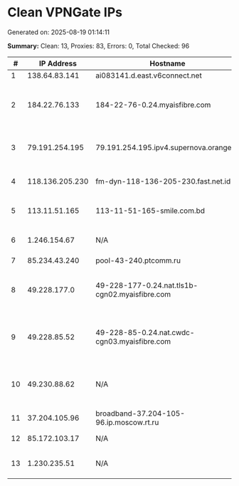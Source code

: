 # Clean VPNGate IPs
Generated on: 2025-08-19 01:14:11

**Summary:** Clean: 13, Proxies: 83, Errors: 0, Total Checked: 96

| # | IP Address | Hostname | Type | Country | Provider |
|---|------------|----------|------|---------|----------|
| 1 | 138.64.83.141 | ai083141.d.east.v6connect.net | Business | JP | Asahi Net |
| 2 | 184.22.76.133 | 184-22-76-0.24.myaisfibre.com | Residential | TH | ADVANCED WIRELESS NETWORK COMPANY LIMITED |
| 3 | 79.191.254.195 | 79.191.254.195.ipv4.supernova.orange.pl | Residential | PL | Orange Polska Spolka Akcyjna |
| 4 | 118.136.205.230 | fm-dyn-118-136-205-230.fast.net.id | Business | ID | Linknet-Fastnet ASN |
| 5 | 113.11.51.165 | 113-11-51-165-smile.com.bd | Business | BD | BDCOM Online Limited |
| 6 | 1.246.154.67 | N/A | Wireless | KR | SK Broadband Co Ltd |
| 7 | 85.234.43.240 | pool-43-240.ptcomm.ru | Residential | RU | MTS PJSC |
| 8 | 49.228.177.0 | 49-228-177-0.24.nat.tls1b-cgn02.myaisfibre.com | Wireless | TH | ADVANCED WIRELESS NETWORK COMPANY LIMITED |
| 9 | 49.228.85.52 | 49-228-85-0.24.nat.cwdc-cgn03.myaisfibre.com | Residential | TH | ADVANCED WIRELESS NETWORK COMPANY LIMITED |
| 10 | 49.230.88.62 | N/A | Wireless | TH | ADVANCED WIRELESS NETWORK COMPANY LIMITED |
| 11 | 37.204.105.96 | broadband-37.204-105-96.ip.moscow.rt.ru | Residential | RU | PJSC Rostelecom |
| 12 | 85.172.103.17 | N/A | Business | RU | PJSC Rostelecom |
| 13 | 1.230.235.51 | N/A | Business | KR | SK Broadband Co Ltd |
